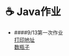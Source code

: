 :coffee: Java作业
=================
- ####9/13第一次作业<br>
  [打印地址](https://github.com/x0c/Homework/blob/master/Adress.java)<br>
  [数瓶子](https://github.com/x0c/Homework/blob/master/Nursery.java)<br>


